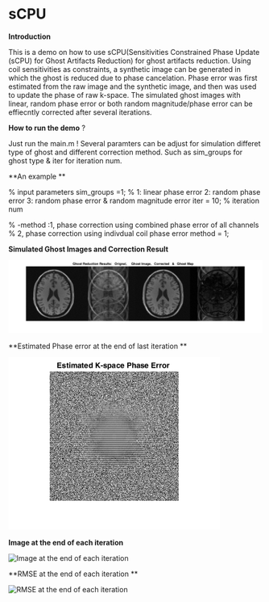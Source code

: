 # sCPU
**Introduction**

This is a demo on how to use sCPU(Sensitivities Constrained Phase Update (sCPU) for Ghost Artifacts Reduction) for ghost artifacts reduction.
Using coil sensitivities as constraints, a synthetic image can be generated in which the ghost is reduced due to phase cancelation. Phase error was first estimated from the raw image and the synthetic image, 
and then was used to update the phase of raw k-space. The simulated ghost images with linear, random phase error or both random magnitude/phase error can be effiecntly corrected after several iterations.


**How to run the demo** ?

Just run the main.m !
Several paramters can be adjust for simulation differet type of ghost and different correction method. Such as sim_groups for ghost type & iter for iteration num.


**An example **

% input parameters
sim_groups =1; % 1: linear phase error  2: random phase error 3: random phase error & random magnitude error
iter = 10; % iteration num

%     -method                       :1, phase correction using combined phase error of all channels
%                                            2, phase correction using indivdual coil phase error
method = 1;

**Simulated Ghost Images and Correction Result**

![](./CorrectionResults.png?raw=true "Simulation Results")

**Estimated Phase error at the end of last iteration **

![](./PhaseErr.png?raw=true "Estimated Phase error at the end of last iteration ")

**Image at the end of each iteration** 

![](https://github.com/concher009/MRI/tree/master/sCPU/Iterations.png?raw=true "Image at the end of each iteration ")

**RMSE at the end of each iteration **

![](https://github.com/concher009/MRI/tree/master/sCPU/RMSE.png?raw=true "RMSE at the end of each iteration ")

